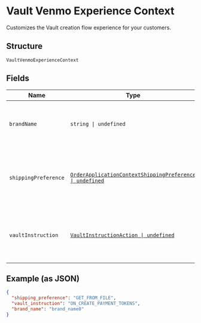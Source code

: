 
# Vault Venmo Experience Context

Customizes the Vault creation flow experience for your customers.

## Structure

`VaultVenmoExperienceContext`

## Fields

| Name | Type | Tags | Description |
|  --- | --- | --- | --- |
| `brandName` | `string \| undefined` | Optional | The label that overrides the business name in the PayPal account on the PayPal site. The pattern is defined by an external party and supports Unicode.<br><br>**Constraints**: *Minimum Length*: `1`, *Maximum Length*: `300`, *Pattern*: `^.*$` |
| `shippingPreference` | [`OrderApplicationContextShippingPreference \| undefined`](../../doc/models/order-application-context-shipping-preference.md) | Optional | The shipping preference. This only applies to PayPal payment source.<br><br>**Default**: `OrderApplicationContextShippingPreference.GetFromFile`<br><br>**Constraints**: *Minimum Length*: `1`, *Maximum Length*: `255`, *Pattern*: `^[0-9A-Z_]+$` |
| `vaultInstruction` | [`VaultInstructionAction \| undefined`](../../doc/models/vault-instruction-action.md) | Optional | Vault Instruction on action to be performed after a successful payer approval.<br><br>**Default**: `VaultInstructionAction.OnCreatePaymentTokens`<br><br>**Constraints**: *Minimum Length*: `1`, *Maximum Length*: `255`, *Pattern*: `^[A-Z_]+$` |

## Example (as JSON)

```json
{
  "shipping_preference": "GET_FROM_FILE",
  "vault_instruction": "ON_CREATE_PAYMENT_TOKENS",
  "brand_name": "brand_name0"
}
```

